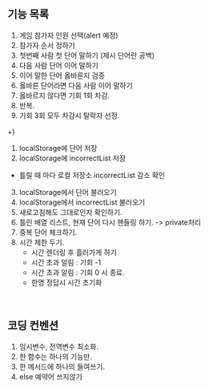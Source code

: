 ## 기능 목록

1. 게임 참가자 인원 선택(alert 예정)
2. 참가자 순서 정하기
3. 첫번째 사람 첫 단어 말하기 (제시 단어란 공백)
4. 다음 사람 단어 이어 말하기
5. 이어 말한 단어 옳바른지 검증
6. 옳바른 단어라면 다음 사람 이어 말하기
7. 옳바르지 않다면 기회 1회 차감.
8. 반복.
9. 기회 3회 모두 차감시 탈락자 선정.

+)
1. localStorage에 단어 저장
2. localStorage에 incorrectList 저장
 -  틀릴 때 마다 로컬 저장소 incorrectList 감소 확인
3. localStorage에서 단어 불러오기
4. localStorage에서 incorrectList 불러오기
5. 새로고침해도 그대로인지 확인하기.
6. 틀린 배열 리스트, 현재 단어 다시 핸들링 하기. -> private처리
7. 중복 단어 체크하기.
8. 시간 제한 두기.
    - 시간 렌더링 후 흘러가게 하기
    - 시간 초과 알림 : 기회 -1
    - 시간 초과 알림 : 기회 0 시 종료.
    - 한명 정답시 시간 초기화


<br>

## 코딩 컨벤션
1. 임시변수, 전역변수 최소화.
2. 한 함수는 하나의 기능만.
3. 한 메서드에 하나의 들여쓰기.
4. else 예약어 쓰지않기
